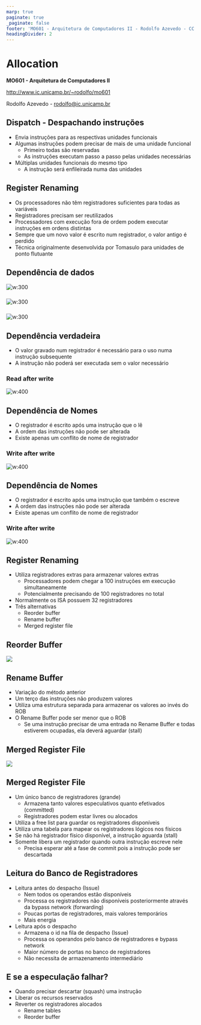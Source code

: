 ```yaml
---
marp: true
paginate: true
_paginate: false
footer: 'MO601 - Arquitetura de Computadores II - Rodolfo Azevedo - CC BY-SA 4.0'
headingDivider: 2
---
```


# Allocation

**MO601 - Arquitetura de Computadores II**

http://www.ic.unicamp.br/~rodolfo/mo601

Rodolfo Azevedo - rodolfo@ic.unicamp.br

## Dispatch - Despachando instruções

* Envia instruções para as respectivas unidades funcionais
* Algumas instruções podem precisar de mais de uma unidade funcional
  * Primeiro todas são reservadas
  * As instruções executam passo a passo pelas unidades necessárias
* Múltiplas unidades funcionais do mesmo tipo
  * A instrução será enfileirada numa das unidades

## Register Renaming

* Os processadores não têm registradores suficientes para todas as variáveis
* Registradores precisam ser reutilizados
* Processadores com execução fora de ordem podem executar instruções em ordens distintas
* Sempre que um novo valor é escrito num registrador, o valor antigo é perdido
* Técnica originalmente desenvolvida por Tomasulo para unidades de ponto flutuante

## Dependência de dados

![w:300](alocacao-raw-1.png)
###
![w:300](alocacao-waw-1.png)
###
![w:300](alocacao-war-1.png)

## Dependência verdadeira

* O valor gravado num registrador é necessário para o uso numa instrução subsequente
* A instrução não poderá ser executada sem o valor necessário

### Read after write

![w:400](alocacao-raw-2.png)

## Dependência de Nomes

* O registrador é escrito após uma instrução que o lê
* A ordem das instruções não pode ser alterada
* Existe apenas um conflito de nome de registrador

### Write after write

![w:400](alocacao-war-2.png)

## Dependência de Nomes

* O registrador é escrito após uma instrução que também o escreve
* A ordem das instruções não pode ser alterada
* Existe apenas um conflito de nome de registrador

### Write after write

![w:400](alocacao-waw-2.png)

## Register Renaming

* Utiliza registradores extras para armazenar valores extras
  * Processadores podem chegar a 100 instruções em execução simultaneamente
  * Potencialmente precisando de 100 registradores no total
* Normalmente os ISA possuem 32 registradores
* Três alternativas
  * Reorder buffer
  * Rename buffer
  * Merged register file

## Reorder Buffer

![](alocacao-reorder-buffer.png)

## Rename Buffer

* Variação do método anterior
* Um terço das instruções não produzem valores
* Utiliza uma estrutura separada para armazenar os valores ao invés do ROB
* O Rename Buffer pode ser menor que o ROB
  * Se uma instrução precisar de uma entrada no Rename Buffer e todas estiverem ocupadas, ela deverá aguardar (stall)

## Merged Register File

![](alocacao-merged-register-file.png)

## Merged Register File

* Um único banco de registradores (grande)
  * Armazena tanto valores especulativos quanto efetivados (committed)
  * Registradores podem estar livres ou alocados
* Utiliza a free list para guardar os registradores disponíveis
* Utiliza uma tabela para mapear os registradores lógicos nos físicos
* Se não há registrador físico disponível, a instrução aguarda (stall)
* Somente libera um registrador quando outra instrução escreve nele
  * Precisa esperar até a fase de commit pois a instrução pode ser descartada

## Leitura do Banco de Registradores

* Leitura antes do despacho (Issue)
  * Nem todos os operandos estão disponíveis
  * Processa os registradores não disponíveis posteriormente através da bypass network (forwarding)
  * Poucas portas de registradores, mais valores temporários
  * Mais energia
* Leitura após o despacho
  * Armazena o id na fila de despacho (Issue)
  * Processa os operandos pelo banco de registradores e bypass network
  * Maior número de portas no banco de registradores
  * Não necessita de armazenamento intermediário

## E se a especulação falhar?

* Quando precisar descartar (squash) uma instrução
* Liberar os recursos reservados
* Reverter os registradores alocados
  * Rename tables
  * Reorder buffer

